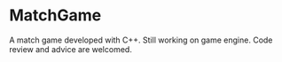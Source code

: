 # MatchGame
A match game developed with C++.
Still working on game engine.
Code review and advice are welcomed.
